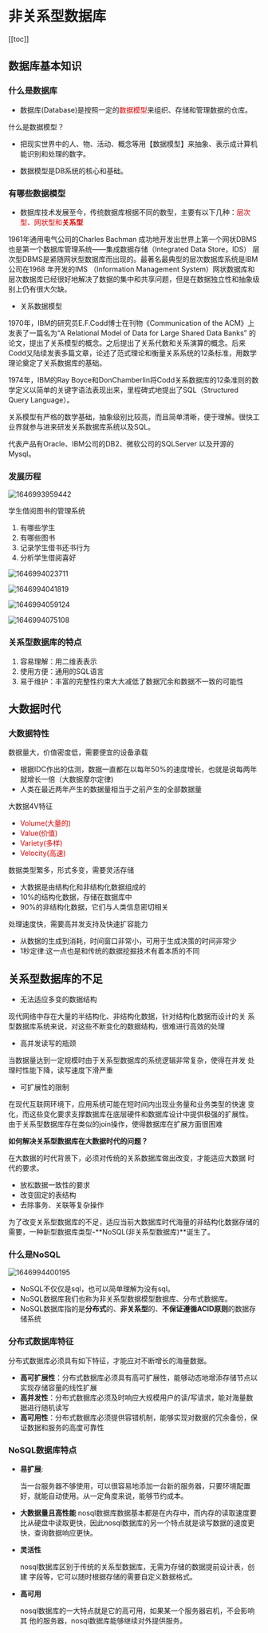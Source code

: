 # 非关系型数据库

[[toc]]

## 数据库基本知识

### 什么是数据库

+ 数据库(Database)是按照一定的<font color="#dd0000" >数据模型</font>来组织、存储和管理数据的仓库。

什么是数据模型？

+ 把现实世界中的人、物、活动、概念等用【数据模型】来抽象、表示成计算机能识别和处理的数字。

+ 数据模型是DB系统的核心和基础。

### 有哪些数据模型

+ 数据库技术发展至今，传统数据库根据不同的数型，主要有以下几种：<font color=##dd0000>层次型、网状型和**关系型**</font>

1961年通用电气公司的Charles Bachman 成功地开发出世界上第一个网状DBMS也是第一个数据库管理系统——集成数据存储（Integrated Data Store，IDS）
层次型DBMS是紧随网状型数据库而出现的。最著名最典型的层次数据库系统是IBM 公司在1968 年开发的IMS （Information Management System）网状数据库和层次数据库已经很好地解决了数据的集中和共享问题，但是在数据独立性和抽象级别上仍有很大欠缺。

+ 关系数据模型

1970年，IBM的研究员E.F.Codd博士在刊物《Communication of the ACM》上发表了一篇名为“A Relational Model of Data for Large Shared Data Banks”
的论文，提出了关系模型的概念。之后提出了关系代数和关系演算的概念。后来Codd又陆续发表多篇文章，论述了范式理论和衡量关系系统的12条标准，用数学理论奠定了关系数据库的基础。

1974年，IBM的Ray Boyce和DonChamberlin将Codd关系数据库的12条准则的数学定义以简单的关键字语法表现出来，里程碑式地提出了SQL（Structured Query Language）。

关系模型有严格的数学基础，抽象级别比较高，而且简单清晰，便于理解。很快工业界就参与进来研发关系数据库系统以及SQL。

代表产品有Oracle、IBM公司的DB2、微软公司的SQLServer 以及开源的Mysql。

### 发展历程

![1646993959442](./images/index/01.png)

学生借阅图书的管理系统

1.  有哪些学生
2. 有哪些图书
3. 记录学生借书还书行为
4. 分析学生借阅喜好

![1646994023711](./images/index/02.png)

![1646994041819](./images/index/03.png)

![1646994059124](./images/index/04.png)

![1646994075108](./images/index/05.png)

### 关系型数据库的特点

1. 容易理解：用二维表表示
2. 使用方便：通用的SQL语言
3. 易于维护：丰富的完整性约束大大减低了数据冗余和数据不一致的可能性

## 大数据时代

### 大数据特性

数据量大，价值密度低，需要便宜的设备承载

+ 根据IDC作出的估测，数据一直都在以每年50%的速度增长，也就是说每两年就增长一倍（大数据摩尔定律)
+ 人类在最近两年产生的数据量相当于之前产生的全部数据量

大数据4V特征

+ <font color=##dd0000>Volume(大量的)</font>
+ <font color=##dd0000>Value(价值)</font>
+ <font color=##dd0000>Variety(多样)</font>
+ <font color=##dd0000>Velocity(高速)</font>

数据类型繁多，形式多变，需要灵活存储

+ 大数据是由结构化和非结构化数据组成的
+ 10%的结构化数据，存储在数据库中
+ 90%的非结构化数据，它们与人类信息密切相关

处理速度快，需要高并发支持及快速扩容能力

+ 从数据的生成到消耗，时间窗口非常小，可用于生成决策的时间非常少
+ 1秒定律:这一点也是和传统的数据挖掘技术有着本质的不同

## 关系型数据库的不足

+ 无法适应多变的数据结构

现代网络中存在大量的半结构化、非结构化数据，针对结构化数据而设计的关
系型数据库系统来说，对这些不断变化的数据结构，很难进行高效的处理

+ 高并发读写的瓶颈

当数据量达到一定规模时由于关系型数据库的系统逻辑非常复杂，使得在并发
处理时性能下降，读写速度下滑严重

+ 可扩展性的限制

在现代互联网环境下，应用系统可能在短时间内出现业务量和业务类型的快速
变化，而这些变化要求支撑数据库在底层硬件和数据库设计中提供极强的扩展性。
由于关系型数据库存在类似的join操作，使得数据库在扩展方面很困难

**如何解决关系型数据库在大数据时代的问题？**

 在大数据的时代背景下，必须对传统的关系数据库做出改变，才能适应大数据
时代的要求。

+ 放松数据一致性的要求
+ 改变固定的表结构
+ 去除事务、关联等复杂操作

为了改变关系型数据库的不足，适应当前大数据库时代海量的非结构化数据存储的需要，一种新型数据库类型-**NoSQL(非关系型数据库)**诞生了。

### 什么是NoSQL

![1646994400195](./images/index/09.png)

+ NoSQL不仅仅是sql，也可以简单理解为没有sql。
+ NoSQL数据库我们也称为非关系型数据模型数据库、分布式数据库。
+ NoSQL数据库指的是**分布式**的、**非关系型**的、**不保证遵循ACID原则**的数据存储系统

### 分布式数据库特征

分布式数据库必须具有如下特征，才能应对不断增长的海量数据。

+ **高可扩展性**：分布式数据库必须具有高可扩展性，能够动态地增添存储节点以实现存储容量的线性扩展
+ **高并发性**：分布式数据库必须及时响应大规模用户的读/写请求，能对海量数据进行随机读写
+ **高可用性**：分布式数据库必须提供容错机制，能够实现对数据的冗余备份，保证数据和服务的高度可靠性

### NoSQL数据库特点

+ **易扩展**:

  当一台服务器不够使用，可以很容易地添加一台新的服务器，只要环境配置好，就能自动使用。从一定角度来说，能够节约成本。

+ **大数据量且高性能**
  nosql数据库数据基本都是在内存中，而内存的读取速度要比从硬盘中读取更快，因此nosql数据库的另一个特点就是读写数据的速度更快，查询数据响应更快。

+ **灵活性**

  nosql数据库区别于传统的关系型数据库，无需为存储的数据提前设计表，创建
  字段等，它可以随时根据存储的需要自定义数据格式。

+ **高可用**

  nosql数据库的一大特点就是它的高可用，如果某一个服务器宕机，不会影响其
  他的服务器，nosql数据库能够继续对外提供服务。

<Vssue title="Vssue Demo7"/>

